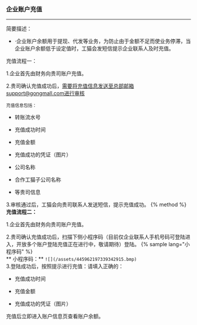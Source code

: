 ### 企业账户充值

---

简要描述：

* ·企业账户余额用于提现、代发等业务，为防止由于金额不足而使业务停滞，当企业账户余额低于设定值时，工猫会发短信提示企业联系人及时充值。

充值流程一：

1.企业首先由财务向贵司账户充值。

2.贵司确认充值成功后，需要将充值信息发送至总部邮箱support@gongmall.com进行审核

```
充值信息包括：
```

* 转账流水号

* 充值成功时间

* 充值金额

* 充值成功的凭证（图片）

* 公司名称

* 合作工猫子公司名称

* 等贵司信息

3.审核通过后，工猫会向贵司联系人发送短信，提示充值成功。
{% method %} 
**充值流程二：**

1.企业首先由财务向贵司账户充值。

2.贵司确认充值成功后，扫描下侧小程序码（目前仅企业联系人手机号码可登陆进入，开放多个账户登陆充值正在进行中，敬请期待）登陆。
    {% sample lang="小程序码" %}  
    ** 小程序码：** 
    ```
                ![](/assets/445962197339342915.bmp)                           
     ```
3.登陆成功后，按照提示进行充值：请填入正确的：

* 充值成功时间

* 充值金额

* 充值成功的凭证（图片）

充值后立即进入账户信息页查看账户余额。



